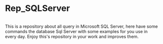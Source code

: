 # Rep_SQLServer


<div align="letf">
	<table>
		<tr>
		</tr>
	</table>
</div>

This is a repository about all query in Microsoft SQL Server, here have some commands the database Sql Server with some examples for you use in every day. Enjoy this's repository in your work and improves them.
